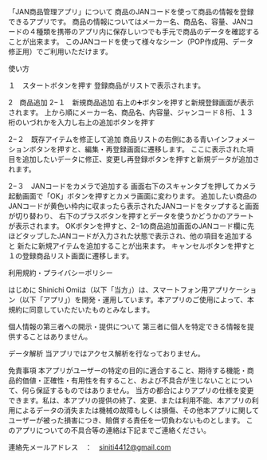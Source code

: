 「JAN商品管理アプリ」について
商品のJANコードを使って商品の情報を登録できるアプリです。
商品の情報についてはメーカー名、商品名、容量、JANコードの４種類を携帯のアプリ内に保存しいつでも手元で商品のデータを確認することが出来ます。
このJANコードを使って様々なシーン（POP作成用、データ修正用）でご利用いただけます。


使い方

１　スタートボタンを押す
登録商品がリストで表示されます。

2　商品追加
2−１　新規商品追加
右上の➕ボタンを押すと新規登録画面が表示されます。
上から順にメーカー名、商品名、内容量、ジャンコード８桁、１３桁のいづれかを入力し右上の追加ボタンを押す

2−２　既存アイテムを修正して追加
商品リストの右側にある青いインフォメーションボタンを押すと、編集・再登録画面に遷移します。
ここに表示された項目を追加したいデータに修正、変更し再登録ボタンを押すと新規データが追加されます。

2−３　JANコードをカメラで追加する
画面右下のスキャンタブを押してカメラ起動画面で「OK」ボタンを押すとカメラ画面に変わります。
追加したい商品のJANコードが黄色い枠内に収まったら表示されたJANコードをタップすると画面が切り替わり、
右下のプラスボタンを押すとデータを使うかどうかのアラートが表示されます。
OKボタンを押すと、2−1の商品追加画面のJANコード欄に先ほどタップしたJANコードが入力された状態で表示され、他の項目を追加すると
新たに新規アイテムを追加することが出来ます。
キャンセルボタンを押すと１の登録商品リスト画面に遷移します。

利用規約・プライバシーポリシー

はじめに Shinichi Omiは（以下「当方」）は、スマートフォン用アプリケーション（以下「アプリ」）を開発・運用しています。本アプリのご使用によって、本規約に同意していただいたものとみなします。

個人情報の第三者への開示・提供について 第三者に個人を特定できる情報を提供することはありません。

データ解析 当アプリではアクセス解析を行なっておりません。

免責事項 本アプリがユーザーの特定の目的に適合すること、期待する機能・商品的価値・正確性・有用性を有すること、および不具合が生じないことについて、何ら保証するものではありません。 当方の都合によりアプリの仕様を変更できます。私は、本アプリの提供の終了、変更、または利用不能、本アプリの利用によるデータの消失または機械の故障もしくは損傷、その他本アプリに関してユーザーが被った損害につき、賠償する責任を一切負わないものとします。
このアプリについての不具合等の連絡は下記までご連絡ください。

連絡先メールアドレス　：　siniti4412@gmail.com
